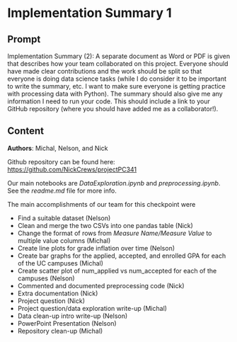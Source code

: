 # Implementation Summary 1

## Prompt

Implementation Summary (2): A separate document as Word or PDF is given that describes how your team collaborated on this project.  Everyone should have made clear contributions and the work should be split so that everyone is doing data science tasks (while I do consider it to be important to write the summary, etc. I want to make sure everyone is getting practice with processing data with Python). The summary should also give me any information I need to run your code. This should include a link to your GitHub repository (where you should have added me as a collaborator!).

## Content

**Authors**: Michal, Nelson, and Nick

Github repository can be found here: https://github.com/NickCrews/projectPC341

Our main notebooks are *DataExploration.ipynb* and *preprocessing.ipynb*. See the *readme.md* file for more info. 

The main accomplishments of our team for this checkpoint were
* Find a suitable dataset (Nelson)
* Clean and merge the two CSVs into one pandas table (Nick)
* Change the format of rows from *Measure Name/Measure Value* to multiple value columns (Michal)
* Create line plots for grade inflation over time (Nelson)
* Create bar graphs for the applied, accepted, and enrolled GPA for each of the UC campuses (Michal)
* Create scatter plot of num_applied vs num_accepted for each of the campuses (Nelson)
* Commented and documented preprocessing code (Nick)
* Extra documentation (Nick)
* Project question (Nick) 
* Project question/data exploration write-up (Michal)
* Data clean-up intro write-up (Nelson)
* PowerPoint Presentation (Nelson)
* Repository clean-up (Michal)
